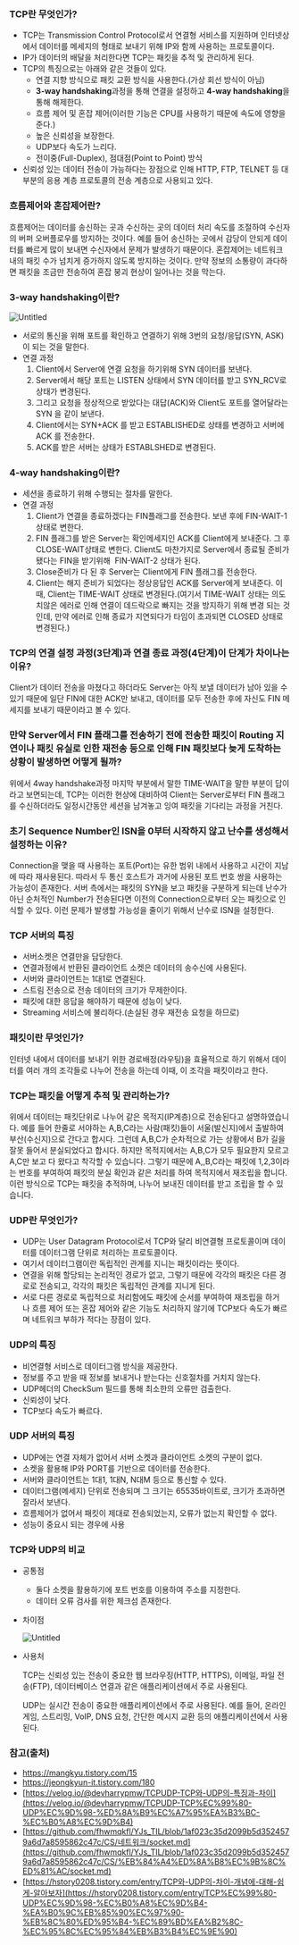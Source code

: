 ### TCP란 무엇인가?

- TCP는 Transmission Control Protocol로서 연결형 서비스를 지원하며 인터넷상에서 데이터를 메세지의 형태로 보내기 위해 IP와 함께 사용하는 프로토콜이다.
- IP가 데이터의 배달을 처리한다면 TCP는 패킷을 추적 및 관리하게 된다.
- TCP의 특징으로는 아래와 같은 것들이 있다.
    - 연결 지향 방식으로 패킷 교환 방식을 사용한다.(가상 회선 방식이 아님)
    - **3-way handshaking**과정을 통해 연결을 설정하고 **4-way handshaking**을 통해 해제한다.
    - 흐름 제어 및 혼잡 제어(이러한 기능은 CPU를 사용하기 때문에 속도에 영향을 준다.)
    - 높은 신뢰성을 보장한다.
    - UDP보다 속도가 느리다.
    - 전이중(Full-Duplex), 점대점(Point to Point) 방식
- 신뢰성 있는 데이터 전송이 가능하다는 장점으로 인해 HTTP, FTP, TELNET 등 대부분의 응용 계층 프로토콜의 전송 계층으로 사용되고 있다.

### 흐름제어와 혼잡제어란?

흐름제어는 데이터를 송신하는 곳과 수신하는 곳의 데이터 처리 속도를 조절하여 수신자의 버퍼 오버플로우를 방지하는 것이다. 예를 들어 송신하는 곳에서 감당이 안되게 데이터를 빠르게 많이 보내면 수신자에서 문제가 발생하기 때문이다.
혼잡제어는 네트워크 내의 패킷 수가 넘치게 증가하지 않도록 방지하는 것이다. 만약 정보의 소통량이 과다하면
패킷을 조금만 전송하여 혼잡 붕괴 현상이 일어나는 것을 막는다.

### 3-way handshaking이란?

![Untitled](./hand_shaking.png)

- 서로의 통신을 위해 포트를 확인하고 연결하기 위해 3번의 요청/응답(SYN, ASK)이 되는 것을 말한다.
- 연결 과정
    1. Client에서 Server에 연결 요청을 하기위해 SYN 데이터를 보낸다.
    2. Server에서 해당 포트는 LISTEN 상태에서 SYN 데이터를 받고 SYN_RCV로 상태가 변경된다.
    3. 그리고 요청을 정상적으로 받았다는 대답(ACK)와 Client도 포트를 열어달라는 SYN 을 같이 보낸다.
    4. Client에서는 SYN+ACK 를 받고 ESTABLISHED로 상태를 변경하고 서버에 ACK 를 전송한다.
    5. ACK를 받은 서버는 상태가 ESTABLSHED로 변경된다.

### 4-way handshaking이란?

- 세션을 종료하기 위해 수행되는 절차를 말한다.
- 연결 과정
    1. Client가 연결을 종료하겠다는 FIN플래그를 전송한다. 보낸 후에 FIN-WAIT-1 상태로 변한다.
    2. FIN 플래그를 받은 Server는 확인메세지인 ACK를 Client에게 보내준다. 그 후 CLOSE-WAIT상태로 변한다. Client도 마찬가지로 Server에서 종료될 준비가 됐다는 FIN을 받기위해  FIN-WAIT-2 상태가 된다.
    3. Close준비가 다 된 후 Server는 Client에게 FIN 플래그를 전송한다.
    4. Client는 해지 준비가 되었다는 정상응답인 ACK를 Server에게 보내준다. 이 때, Client는 TIME-WAIT 상태로 변경된다.(여기서 TIME-WAIT 상태는 의도치않은 에러로 인해 연결이 데드락으로 빠지는 것을 방지하기 위해 변경 되는 것인데, 만약 에러로 인해 종료가 지연되다가 타임이 초과되면 CLOSED 상태로 변경된다.)

### TCP의 연결 설정 과정(3단계)과 연결 종료 과정(4단계)이 단계가 차이나는 이유?

Client가 데이터 전송을 마쳤다고 하더라도 Server는 아직 보낼 데이터가 남아 있을 수 있기 때문에 일단 FIN에 대한 ACK만 보내고, 데이터를 모두 전송한 후에 자신도 FIN 메세지를 보내기 때문이라고 볼 수 있다.

### 만약 Server에서 FIN 플래그를 전송하기 전에 전송한 패킷이 Routing 지연이나 패킷 유실로 인한 재전송 등으로 인해 FIN 패킷보다 늦게 도착하는 상황이 발생하면 어떻게 될까?

위에서 4way handshake과정 마지막 부분에서 말한 TIME-WAIT을 말한 부분이 답이라고 보면되는데, TCP는 이러한 현상에 대비하여 Client는 Server로부터 FIN 플래그를 수신하더라도 일정시간동안 세션을 남겨놓고 잉여 패킷을 기다리는 과정을 거친다.

### 초기 Sequence Number인 ISN을 0부터 시작하지 않고 난수를 생성해서 설정하는 이유?

Connection을 맺을 때 사용하는 포트(Port)는 유한 범위 내에서 사용하고 시간이 지남에 따라 재사용된다. 따라서 두 통신 호스트가 과거에 사용된 포트 번호 쌍을 사용하는 가능성이 존재한다. 서버 측에서는 패킷의 SYN을 보고 패킷을 구분하게 되는데 난수가 아닌 순처적인 Number가 전송된다면 이전의 Connection으로부터 오는 패킷으로 인식할 수 있다. 이런 문제가 발생할 가능성을 줄이기 위해서 난수로 ISN을 설정한다.

### TCP 서버의 특징

- 서버소켓은 연결만을 담당한다.
- 연결과정에서 반환된 클라이언트 소켓은 데이터의 송수신에 사용된다.
- 서버와 클라이언트는 1대1로 연결된다.
- 스트림 전송으로 전송 데이터의 크기가 무제한이다.
- 패킷에 대한 응답을 해야하기 때문에 성능이 낮다.
- Streaming 서비스에 불리하다.(손실된 경우 재전송 요청을 하므로)

### 패킷이란 무엇인가?

인터넷 내에서 데이터를 보내기 위한 경로배정(라우팅)을 효율적으로 하기 위해서 데이터를 여러 개의 조각들로 나누어 전송을 하는데 이때, 이 조각을 패킷이라고 한다.

### TCP는 패킷을 어떻게 추적 및 관리하는가?

위에서 데이터는 패킷단위로 나누어 같은 목적지(IP계층)으로 전송된다고 설명하였습니다. 예를 들어 한줄로 서야하는 A,B,C라는 사람(패킷)들이 서울(발신지)에서 출발하여 부산(수신지)으로 간다고 합시다. 그런데 A,B,C가 순차적으로 가는 상황에서 B가 길을 잘못 들어서 분실되었다고 합시다. 하지만 목적지에서는 A,B,C가 모두 필요한지 모르고 A,C만 보고 다 왔다고 착각할 수 있습니다. 그렇기 때문에 A,,B,C라는 패킷에 1,2,3이라는 번호를 부여하여 패킷의 분실 확인과 같은 처리를 하여 목적지에서 재조립을 합니다. 이런 방식으로 TCP는 패킷을 추적하며, 나누어 보내진 데이터를 받고 조립을 할 수 있습니다.

### UDP란 무엇인가?

- UDP는 User Datagram Protocol로서 TCP와 달리 비연결형 프로토콜이며 데이터를 데이터그램 단위로 처리하는 프로토콜이다.
- 여기서 데이터그램이란 독립적인 관계를 지니는 패킷이라는 뜻이다.
- 연결을 위해 할당되는 논리적인 경로가 없고, 그렇기 때문에 각각의 패킷은 다른 경로로 전송되고, 각각의 패킷은 독립적인 관계를 지니게 된다.
- 서로 다른 경로로 독립적으로 처리함에도 패킷에 순서를 부여하여 재조립을 하거나 흐름 제어 또는 혼잡 제어와 같은 기능도 처리하지 않기에 TCP보다 속도가 빠르며 네트워크 부하가 적다는 장점이 있다.

### UDP의 특징

- 비연결형 서비스로 데이터그램 방식을 제공한다.
- 정보를 주고 받을 때 정보를 보내거나 받는다는 신호절차를 거치지 않는다.
- UDP헤더의 CheckSum 필드를 통해 최소한의 오류만 검출한다.
- 신뢰성이 낮다.
- TCP보다 속도가 빠르다.

### UDP 서버의 특징

- UDP에는 연결 자체가 없어서 서버 소켓과 클라이언트 소켓의 구분이 없다.
- 소켓을 활용해 IP와 PORT를 기반으로 데이터를 전송한다.
- 서버와 클라이언트는 1대1, 1대N, N대M 등으로 통신할 수 있다.
- 데이터그램(메세지) 단위로 전송되며 그 크기는 65535바이트로, 크기가 초과하면 잘라서 보낸다.
- 흐름제어가 없어서 패킷이 제대로 전송되었는지, 오류가 없는지 확인할 수 없다.
- 성능이 중요시 되는 경우에 사용

### TCP와 UDP의 비교

- 공통점
    - 둘다 소켓을 활용하기에 포트 번호를 이용하여 주소를 지정한다.
    - 데이터 오류 검사를 위한 체크섬 존재한다.
- 차이점
    
    ![Untitled](./tcp_udp.png)
    
- 사용처
    
    TCP는 신뢰성 있는 전송이 중요한 웹 브라우징(HTTP, HTTPS), 이메일, 파일 전송(FTP), 데이터베이스 연결과 같은 애플리케이션에서 주로 사용된다.
    
    UDP는 실시간 전송이 중요한 애플리케이션에서 주로 사용된다. 예를 들어, 온라인 게임, 스트리밍, VoIP, DNS 요청, 간단한 메시지 교환 등의 애플리케이션에서 사용된다.
    

### 참고(출처)

- https://mangkyu.tistory.com/15
- https://jeongkyun-it.tistory.com/180
- [https://velog.io/@devharrypmw/TCPUDP-TCP와-UDP의-특징과-차이](https://velog.io/@devharrypmw/TCPUDP-TCP%EC%99%80-UDP%EC%9D%98-%ED%8A%B9%EC%A7%95%EA%B3%BC-%EC%B0%A8%EC%9D%B4)
- [https://github.com/fhwmqkfl/YJs_TIL/blob/1af023c35d2099b5d3524579a6d7a8595862c47c/CS/네트워크/socket.md](https://github.com/fhwmqkfl/YJs_TIL/blob/1af023c35d2099b5d3524579a6d7a8595862c47c/CS/%EB%84%A4%ED%8A%B8%EC%9B%8C%ED%81%AC/socket.md)
- [https://hstory0208.tistory.com/entry/TCP와-UDP의-차이-개념에-대해-쉽게-알아보자](https://hstory0208.tistory.com/entry/TCP%EC%99%80-UDP%EC%9D%98-%EC%B0%A8%EC%9D%B4-%EA%B0%9C%EB%85%90%EC%97%90-%EB%8C%80%ED%95%B4-%EC%89%BD%EA%B2%8C-%EC%95%8C%EC%95%84%EB%B3%B4%EC%9E%90)
